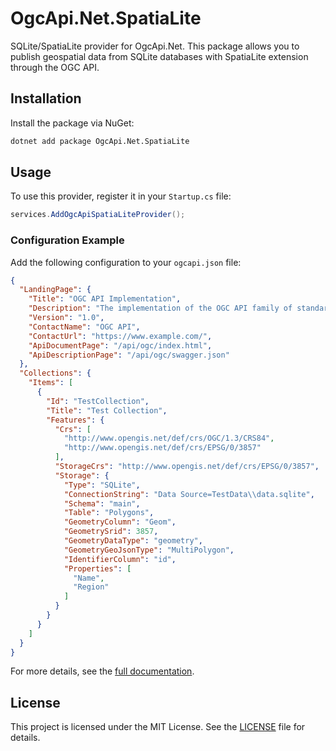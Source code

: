 # OgcApi.Net.SpatiaLite

SQLite/SpatiaLite provider for OgcApi.Net. This package allows you to publish geospatial data from SQLite databases with SpatiaLite extension through the OGC API.

## Installation
Install the package via NuGet:
```bash
dotnet add package OgcApi.Net.SpatiaLite
```

## Usage
To use this provider, register it in your `Startup.cs` file:
```csharp
services.AddOgcApiSpatiaLiteProvider();
```

### Configuration Example
Add the following configuration to your `ogcapi.json` file:
```json
{
  "LandingPage": {
    "Title": "OGC API Implementation",
    "Description": "The implementation of the OGC API family of standards that being developed to make it easy for anyone to provide geospatial data to the web",
    "Version": "1.0",
    "ContactName": "OGC API",
    "ContactUrl": "https://www.example.com/",
    "ApiDocumentPage": "/api/ogc/index.html",
    "ApiDescriptionPage": "/api/ogc/swagger.json"
  },
  "Collections": {
    "Items": [
	  {
	    "Id": "TestCollection",
	    "Title": "Test Collection",
	    "Features": {
	  	  "Crs": [
	  	    "http://www.opengis.net/def/crs/OGC/1.3/CRS84",
	  	    "http://www.opengis.net/def/crs/EPSG/0/3857"
	  	  ],
	  	  "StorageCrs": "http://www.opengis.net/def/crs/EPSG/0/3857",
	  	  "Storage": {
	  	    "Type": "SQLite",
	  	    "ConnectionString": "Data Source=TestData\\data.sqlite",
	  	    "Schema": "main",
	  	    "Table": "Polygons",
	  	    "GeometryColumn": "Geom",
	  	    "GeometrySrid": 3857,
	  	    "GeometryDataType": "geometry",
	  	    "GeometryGeoJsonType": "MultiPolygon",
	  	    "IdentifierColumn": "id",
	  	    "Properties": [
	  	  	  "Name",
	  	  	  "Region"
	  	    ]
	  	  }
	    }
	  }
    ]
  }
}
```

For more details, see the [full documentation](https://sam-is.github.io/OgcApi.Net/installation).

## License
This project is licensed under the MIT License. See the [LICENSE](https://github.com/sam-is/OgcApi.Net/blob/main/LICENSE) file for details.